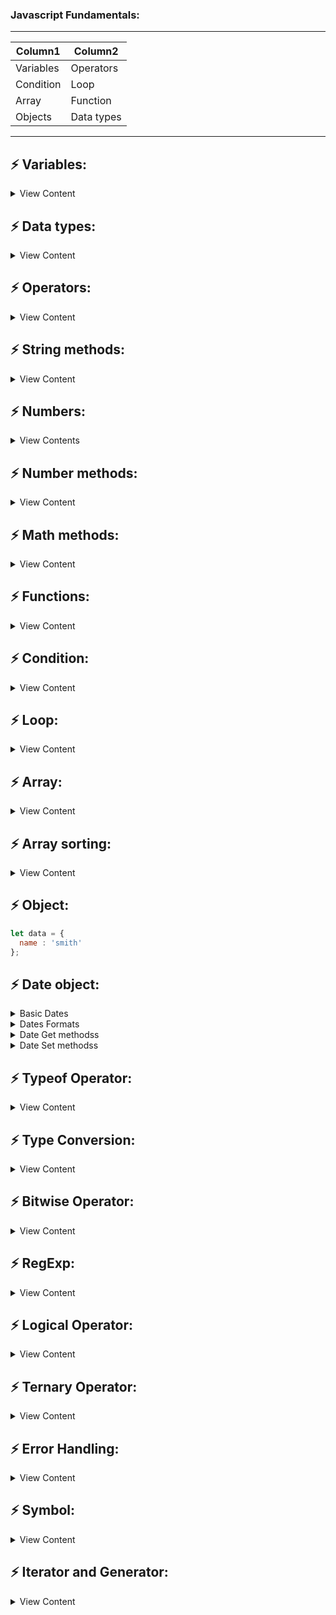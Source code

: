 <!--Fundamental-->
### Javascript Fundamentals:

---

|Column1|Column2|
|---|---|
|Variables|Operators|
|Condition|Loop|
|Array|Function|
|Objects|Data types|

---

## ⚡  Variables:
<details>
<summary>View Content</summary>

```js
var a = 10;
let b = 20;
const c = 30;
```
</details>

## ⚡  Data types:
<details>
<summary>View Content</summary>

```js
number
string
bolean
null
undefined
array
object
```
</details>

## ⚡  Operators:
<details>
<summary>View Content</summary>

```
1.Arithmetick
2.Asignment
3.Comparision/Relational
4.Logical
5.Ternary
6.Bitwise
```
</details>

## ⚡  String methods:
<details>
<summary>View Content</summary>

```js
length,toUpperCase();
toLowerCase();includes();
startsWith();endsWith();
search();match();
indexOf();lastIndexOf();
replace();charAt();
charCodeAt();fromCharCode()
```
</details>

## ⚡ Numbers:
<details>
<summary>View Contents</summary>

* Extra large or extra small numbers can be written with scientific (exponent) notation:

```js
let x = 123e5;    // 12300000
let y = 123e-5;   // 0.00123

```

* Integers (numbers without a period or exponent notation) are accurate up to 15 digits:
```js
let x = 999999999999999;   // x will be 999999999999999
let y = 9999999999999999;  // y will be 10000000000000000
```

* Floating point arithmetic is not always 100% accurate:

```js
let x = 0.2 + 0.1;

// To solve the problem above:
let x = (0.2 * 10 + 0.1 * 10) / 10;

```

* Adding Numbers and Strings:

```js
// add two numbers:
let x = 10;
let y = 20;
let z = x + y; // z = 30

// add two strings:
let x = "10";
let y = "20";
let z = x + y; // 1020

// add a number and a string:
let x = 10;
let y = "20";
let z = x + y; // 1020

// add a string and a number:
let x = "10";
let y = 20;
let z = x + y; // 1020

// ???
let x = 10;
let y = 20;
let z = "The result is: " + x + y; // 1020

// ???
let x = 10;
let y = 20;
let z = "30";
let result = x + y + z; // = (10+20)+"30" = 3030

```

* Numeric Strings:

`JavaScript strings can have numeric content:`

```js
let x = 100;         // x is a number
let y = "100";       // y is a string

let x = "100";
let y = "10";
let z = x / y; // 10

let x = "100";
let y = "10";
let z = x * y;

let x = "100";
let y = "10";
let z = x - y;

```

* NaN - Not a Number:
   * `NaN is a JavaScript reserved word indicating that a number is not a legal number.`

```js
let x = 100 / "Apple"; // NaN
let x = 100 / "10"; // 10

// You can use the global JavaScript function isNaN() to find out if a value is a not a number:
let x = 100 / "Apple";
isNaN(x); // x kuno number noy? >> true

// Hexadecimal is base 16. Decimal is base 10. Octal is base 8. Binary is base 2:
let myNumber = 32;
myNumber.toString(32);
myNumber.toString(16);
myNumber.toString(12);
myNumber.toString(10);
myNumber.toString(8);
myNumber.toString(2);

```
</details>

## ⚡ Number methods:
<details>
<summary>View Content</summary>

```js
Number()
parseInt()
parseFloat()
toFixed()
toPrecision()
isFinite()
isInteger()
```
</details>

## ⚡  Math methods:
<details>
<summary>View Content</summary>

```js
Math.abs();Math.sqrt();
Math.cbrt();Math.pow();
Math.sin();Math.cos();
Math.min();Math.max();
Math.random();Math.round();
Math.trunc();Math.floor();
Math.ceil();
```
</details>

## ⚡ Functions:
<details>
<summary>View Content</summary>

```js
function sum(x,y){
 console.log(x+y); 
}
sum(10,40);

// Function expression:
var msg = function(a){
  console.log('Hello '+a);
};
msg('karim');

```
</details>

## ⚡  Condition:

<details>
<summary>View Content</summary>

```js
if (10 > 5) {
  //...
}
else if(10 == 5){
  //...
}
else{
  //...
}

switch (expression) {
  case 'case':
    // code
    break;
  
  default:
    // code
}
```
</details>

## ⚡  Loop:

<details>
<summary>View Content</summary>

```js
// for loop:
for(x = 0;x < 10;x++){
  console.log(x);
}

// while loop:
var a = 0;
while(a < 10){
  console.log('Hello user!');
  a++;
}

// do while loop:
var a = 0;
do{
  console.log('Hello guys!');
  a++;
}while(a < 10);
```
</details>

## ⚡  Array:

<details>
<summary>View Content</summary>

```js
let fruits = ['apple','orange'];
console.log(fruits)
```
#### Array methods:
![Screenshot_20220530-112607](https://user-images.githubusercontent.com/71178740/172522666-77cf08c6-1d6b-436d-a08f-75362851030e.png)

</details>

## ⚡  Array sorting:

<details>
<summary>View Content</summary>

```js
const fruits = ["Banana", "Orange", "Apple", "Mango"];
fruits.sort();


const points = [40, 100, 1, 5, 25, 10];
points.sort(function(a, b){return a - b});


// Find the Highest (or Lowest) Array Value:
const points = [40, 100, 1, 5, 25, 10];
points.sort(function(a, b){return a - b});
// now points[0] contains the lowest value
// and points[points.length-1] contains the highest value


// Using Math.max() on an Array:
let arr = [1,209,30,39,29,99];
function myArrayMax(arr) {
  
  return Math.max.apply(null,arr);
}
console.log(myArrayMax(arr));

```
</details>

## ⚡  Object:
```js
let data = {
  name : 'smith'
};
```

## ⚡ Date object:

<details>
<summary>Basic Dates</summary>

>  Creating Date Objects:
> `There are 4 ways to create a new date object:`
```js
new Date()
new Date(year, month, day, hours, minutes, seconds, milliseconds)
new Date(milliseconds)
new Date(date string)
```

* How to use date object:

```js
// Specifying a month higher than 11, will not result in an error but add the overflow to the next year:
var d = new Date(2018, 15, 24, 10, 33, 30);

// Specifying a day higher than max, will not result in an error but add the overflow to the next month:
var d = new Date(2018, 5, 35, 10, 33, 30);
document.querySelector('h1').innerHTML = d;


// Using 6, 4, 3, or 2 Numbers
// 6 numbers specify year, month, day, hour, minute, second:
var d = new Date(2018, 11, 24, 10, 33, 30);
var d = new Date(2018); // iit will be treated as milliseconds.


// new Date(dateString):
var d = new Date("October 13, 2014 11:13:00");
console.log(d);


// toString():
var d = new Date();
console.log(d.toString());

// toUTCString():
var d = new Date();
console.log(d.toUTCString());

// toDateString():
var d = new Date();
console.log(d.toDateString());
```

</details>

<details>
<summary>Dates Formats</summary>

```js
const d = new Date("2015-03-25");

const d = new Date("2015-03");

const d = new Date("2015");

const d = new Date("2015-03-25T12:00:00Z");

// JavaScript Short Dates:
const d = new Date("03/25/2015");

// JavaScript Long Dates:
const d = new Date("Mar 25 2015");

// Month and day can be in any order:
const d = new Date("25 Mar 2015");

//And, month can be written in full (January), or abbreviated (Jan):
const d = new Date("January 25 2015");
const d = new Date("Jan 25 2015");

// Commas are ignored. Names are case insensitive:
const d = new Date("JANUARY, 25, 2015");

// convert date to milliseconds amd milliseconds to date:
let msec = Date.parse("March 21, 2012");
const d = new Date(msec);

```
</details>

<details>
<summary>Date Get methodss</summary>

![Screenshot_20220611-094434](https://user-images.githubusercontent.com/71178740/173171277-cda7cb76-0155-4509-95ee-9824d5efbc47.png)

#### Getting Months:

```js
const months = ["January", "February", "March", "April", "May", "June", "July", "August", "September", "October", "November", "December"];
const d = new Date();
console.log(months[d.getMonth()]);
```

#### Getting Days:

```js
const days = ["Sunday", "Monday", "Tuesday", "Wednesday", "Thursday", "Friday", "Saturday"];
const d = new Date();
let day = days[d.getDay()];
```

</details>

<details>
<summary>Date Set methodss</summary>

![Screenshot_20220611-095058](https://user-images.githubusercontent.com/71178740/173171417-88b6ae33-d744-4356-98cb-11aee6c4140a.png)

```js
// The setFullYear() methods:
const d = new Date();
d.setFullYear(2020);
// The setFullYear() methods can optionally set month and day:
const d = new Date();
d.setFullYear(2020, 11, 3);


// The setMonth() methods:
const d = new Date();
d.setMonth(11);


// The setDate() methods:
const d = new Date();
d.setDate(15);
// The setDate() methods can also be used to add days to a date:
const d = new Date();
d.setDate(d.getDate() + 50);


// The setHours() methods:
const d = new Date();
d.setHours(22);


// The setMinutes() methods:
const d = new Date();
d.setMinutes(30);


// The setSeconds() methods:
const d = new Date();
d.setSeconds(30);

```

</details>

## ⚡  Typeof Operator:

<details>
<summary>View Content</summary>

```js
typeof "John"                 // Returns "string"
typeof 3.14                   // Returns "number"
typeof NaN                    // Returns "number"
typeof false                  // Returns "boolean"
typeof [1,2,3,4]              // Returns "object"
typeof {name:'John', age:34}  // Returns "object"
typeof new Date()             // Returns "object"
typeof function () {}         // Returns "function"
typeof myCar                  // Returns "undefined" *
typeof null                   // Returns "object"
```    
</details>

## ⚡  Type Conversion:

<details>
<summary>View Content</summary>

1. *Converting Strings to Numbers*

```js
Number("3.14")    // returns 3.14
Number(" ")       // returns 0
Number("")        // returns 0
Number("99 88")   // returns NaN

// The Unary + Operator:
let y = "5";      // y is a string
let x = + y;      // x is a number
```
2. *Converting Numbers to Strings*

```js
String(x)         // returns a string from a number variable x
String(123)       // returns a string from a number literal 123
String(100 + 23)  // returns a string from a number from an expression

// Or:
x.toString()
(123).toString()
(100 + 23).toString()
```
3. *Converting Dates to Numbers*

```js
d = new Date();
Number(d)          // returns 1404568027739
// The date methods getTime() does the same:
d = new Date();
d.getTime()        // returns 1404568027739
```
4. *Converting Numbers to Dates*

```js
String(Date())  // returns "Thu Jul 17 2014 15:38:19 GMT+0200 (W. Europe Daylight Time)"
// Or:
Date().toString()  // returns "Thu Jul 17 2014 15:38:19 GMT+0200 (W. Europe Daylight Time)"
```
5. *Converting Booleans to Numbers*

```js
Number(false)     // returns 0
Number(true)      // returns 1
```

6. *Converting Booleans to Strings*

```js
String(false)      // returns "false"
String(true)       // returns "true"

// Or:
false.toString()   // returns "false"
true.toString()    // returns "true"
```
</details>

## ⚡  Bitwise Operator:

<details>
<summary>View Content</summary>

</details>

## ⚡  RegExp:

<details>
<summary>View Content</summary>

> `In JavaScript, regular expressions are often used with the two string methodss: search() and replace()`

---
#### Regular Expression Modifiers:

|name|description|
|--------|-------|
|i|`Perform case-insensitive matching`|
|g|`Perform a global match (find all matches rather than stopping after the first match)`|
|m|`Perform multiline matching`|
---
* **Use a regular expression to do a case-insensitive search for "w3schools" in a string:**

```js
// i() case-insensitive search:
let text = "Visit W3Schools";
let n = text.search(/w3schools/i);
```

* **Use a case insensitive regular expression to replace Microsoft with W3Schools in a string:**
```js
let text = "Visit Microsoft!";
let result = text.replace(/microsoft/i, "W3Schools");
// output:Visit W3Schools!
```

</details>

## ⚡  Logical Operator:

<details>
<summary>View Content</summary>

```js
let a = 10;
let b = null;
console.log(a || b);

let x = 10;
let y = 10;
let check = x == y && x > 0 ? 'true' : 'false';
console.log(check);
```
</details>

## ⚡  Ternary Operator:

<details>
<summary>View Content</summary>

```js
let age = 18;
let isAdult = age >= 18 ? 'Adult' : 'Child';
console.log(isAdult);
```
</details>

## ⚡  Error Handling:
<details>
<summary>View Content</summary>

```js
try {
  
} catch (e) {
  
}finally{
  
}
```
</details>

## ⚡  Symbol:

<details>
<summary>View Content</summary>

</details>

## ⚡  Iterator and Generator:

<details>
<summary>View Content</summary>

</details>
